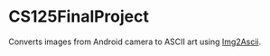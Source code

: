 # CS125FinalProject

Converts images from Android camera to ASCII art using [Img2Ascii](https://github.com/bachors/Android-Img2Ascii).
